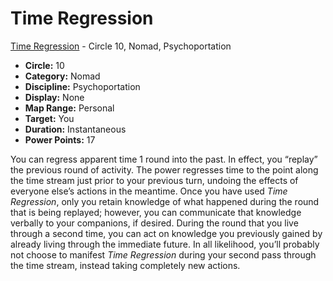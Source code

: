 # Time Regression

[Time Regression](/Psionics/T/TimeRegression.md) - Circle 10, Nomad, Psychoportation

- **Circle:** 10
- **Category:** Nomad
- **Discipline:** Psychoportation
- **Display:** None
- **Map Range:** Personal
- **Target:** You
- **Duration:** Instantaneous
- **Power Points:** 17

You can regress apparent time 1 round into the past. In effect, you “replay” the previous round of activity. The power regresses time to the point along the time stream just prior to your previous turn, undoing the effects of everyone else’s actions in the meantime. Once you have used *Time Regression*, only you retain knowledge of what happened during the round that is being replayed; however, you can communicate that knowledge verbally to your companions, if desired. During the round that you live through a second time, you can act on knowledge you previously gained by already living through the immediate future. In all likelihood, you’ll probably not choose to manifest *Time Regression* during your second pass through the time stream, instead taking completely new actions.
